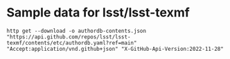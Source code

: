 # Sample data for lsst/lsst-texmf

```
http get --download -o authordb-contents.json "https://api.github.com/repos/lsst/lsst-texmf/contents/etc/authordb.yaml?ref=main" "Accept:application/vnd.github+json" "X-GitHub-Api-Version:2022-11-28"
```
